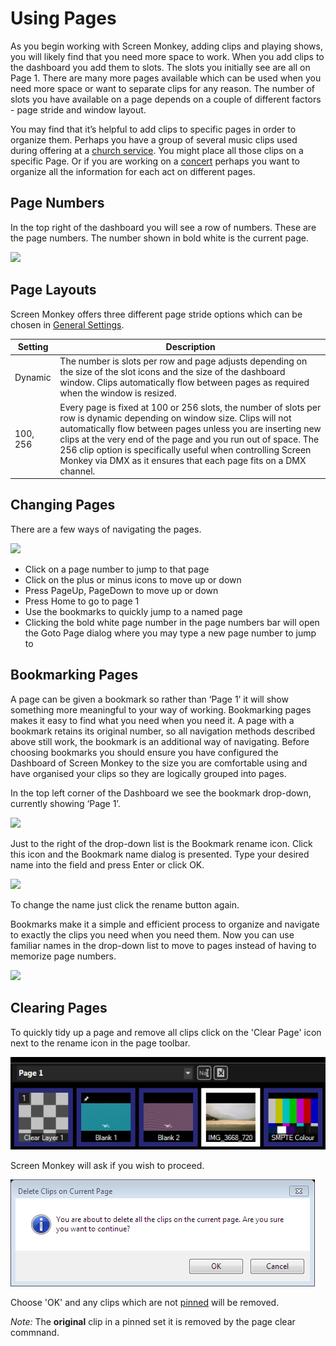 # Using Pages

As you begin working with Screen Monkey, adding clips and playing shows, you will likely find that you need more space to work. When you add clips to the dashboard you add them to slots. The slots you initially see are all on Page 1. There are many more pages available which can be used when you need more space or want to separate clips for any reason. The number of slots you have available on a page depends on a couple of different factors - page stride and window layout.

You may find that it’s helpful to add clips to specific pages in order to organize them. Perhaps you have a group of several music clips used during offering at a [church service](../start/UsingForAChurchService.md). You might place all those clips on a specific Page. Or if you are working on a [concert](../start/UsingForAConcert.md) perhaps you want to organize all the information for each act on different pages.

## Page Numbers
In the top right of the dashboard you will see a row of numbers. These are the page numbers. The number shown in bold white is the current page.

![](../../images/page-numbers.png)

## Page Layouts
Screen Monkey offers three different page stride options which can be chosen in [General Settings](Settings/General.md). 

|Setting|Description|
|-|-|
|Dynamic |The number is slots per row and page adjusts depending on the size of the slot icons and the size of the dashboard window. Clips automatically flow between pages as required when the window is resized.|
|100, 256|Every page is fixed at 100 or 256 slots, the number of slots per row is dynamic depending on window size. Clips will not automatically flow between pages unless you are inserting new clips at the very end of the page and you run out of space. The 256 clip option is specifically useful when controlling Screen Monkey via DMX as it ensures that each page fits on a DMX channel.|

## Changing Pages
There are a few ways of navigating the pages.

![](../../images/page-numbers.png)

- Click on a page number to jump to that page
- Click on the plus or minus icons to move up or down    
- Press PageUp, PageDown to move up or down
- Press Home to go to page 1
- Use the bookmarks to quickly jump to a named page
- Clicking the bold white page number in the page numbers bar will open the Goto Page dialog where you may type a new page number to jump to

## Bookmarking Pages
A page can be given a bookmark so rather than ‘Page 1’ it will show something more meaningful to your way of working. Bookmarking pages makes it easy to find what you need when you need it. A page with a bookmark retains its original number, so all navigation methods described above still work, the bookmark is an additional way of navigating. Before choosing bookmarks you should ensure you have configured the Dashboard of Screen Monkey to the size you are comfortable using and have organised your clips so they are logically grouped into pages.

In the top left corner of the Dashboard we see the bookmark drop-down, currently showing ‘Page 1’.

![](../../images/page-dropdown-2.png)

Just to the right of the drop-down list is the Bookmark rename icon. Click this icon and the Bookmark name dialog is presented. Type your desired name into the field and press Enter or click OK.

![](../../images/pages-bookmark-edit.png)

To change the name just click the rename button again.

Bookmarks make it a simple and efficient process to organize and navigate to exactly the clips you need when you need them. Now you can use familiar names in the drop-down list to move to pages instead of having to memorize page numbers.

![](../../images/pages-dropdown-3.png)

## Clearing Pages
To quickly tidy up a page and remove all clips click on the 'Clear Page' icon next to the rename icon in the page toolbar.

![](../images/page-clear-icon.png)

Screen Monkey will ask if you wish to proceed. 

![](../images/page-clear-warning.png)

Choose 'OK' and any clips which are not [pinned](clipSettings/pin.md) will be removed. 

*Note:* The **original** clip in a pinned set it is removed by the page clear commnand.